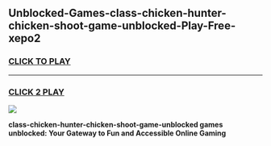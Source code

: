 
## Unblocked-Games-class-chicken-hunter-chicken-shoot-game-unblocked-Play-Free-xepo2
<h3>
<a href="https://premium76.site?title=class-chicken-hunter-chicken-shoot-game-unblocked&ref=15A">CLICK TO PLAY</a></h3>
<hr>

<h3>
<a href="https://premium76.site?title=class-chicken-hunter-chicken-shoot-game-unblocked&ref=15A">CLICK 2 PLAY</a>
  
</h3>

<a href="https://premium76.site?title=class-chicken-hunter-chicken-shoot-game-unblocked&ref=15A"><img src="https://clearcache.store/games.png"></a>


**class-chicken-hunter-chicken-shoot-game-unblocked games unblocked: Your Gateway to Fun and Accessible Online Gaming**

